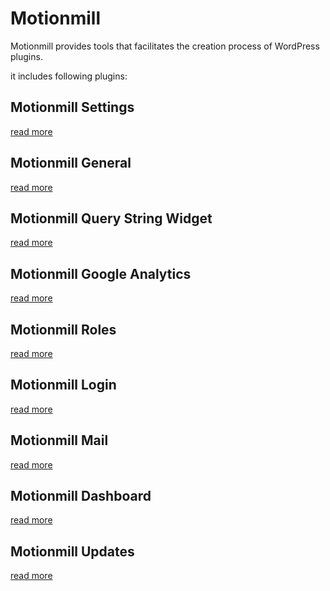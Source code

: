 Motionmill
==========

Motionmill provides tools that facilitates the creation process of WordPress plugins.

it includes following plugins:

Motionmill Settings
-------------------

[read more](https://github.com/addwittz/motionmill/tree/master/plugins/motionmill-settings)

Motionmill General
------------------

[read more](https://github.com/addwittz/motionmill/tree/master/plugins/motionmill-general)


Motionmill Query String Widget
------------------------------

[read more](https://github.com/addwittz/motionmill/tree/master/plugins/motionmill-query-string-widget)

Motionmill Google Analytics
---------------------------

[read more](https://github.com/addwittz/motionmill/tree/master/plugins/motionmill-google-analytics)

Motionmill Roles
----------------

[read more](https://github.com/addwittz/motionmill/tree/master/plugins/motionmill-roles)

Motionmill Login
----------------

[read more](https://github.com/addwittz/motionmill/tree/master/plugins/motionmill-login)

Motionmill Mail
---------------

[read more](https://github.com/addwittz/motionmill/tree/master/plugins/motionmill-mail)

Motionmill Dashboard
--------------------

[read more](https://github.com/addwittz/motionmill/tree/master/plugins/motionmill-dashboard)

Motionmill Updates
------------------

[read more](https://github.com/addwittz/motionmill/tree/master/plugins/motionmill-updates)

